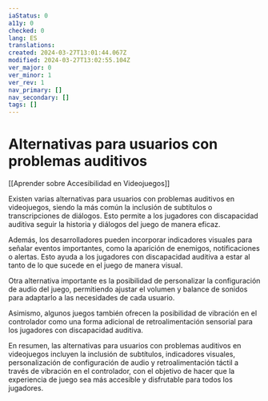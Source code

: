 ```yaml
---
iaStatus: 0
a11y: 0
checked: 0
lang: ES
translations: 
created: 2024-03-27T13:01:44.067Z
modified: 2024-03-27T13:02:55.104Z
ver_major: 0
ver_minor: 1
ver_rev: 1
nav_primary: []
nav_secondary: []
tags: []
---
```

# Alternativas para usuarios con problemas auditivos

[[Aprender sobre Accesibilidad en Videojuegos]]

Existen varias alternativas para usuarios con problemas auditivos en videojuegos, siendo la más común la inclusión de subtítulos o transcripciones de diálogos. Esto permite a los jugadores con discapacidad auditiva seguir la historia y diálogos del juego de manera eficaz.

Además, los desarrolladores pueden incorporar indicadores visuales para señalar eventos importantes, como la aparición de enemigos, notificaciones o alertas. Esto ayuda a los jugadores con discapacidad auditiva a estar al tanto de lo que sucede en el juego de manera visual.

Otra alternativa importante es la posibilidad de personalizar la configuración de audio del juego, permitiendo ajustar el volumen y balance de sonidos para adaptarlo a las necesidades de cada usuario.

Asimismo, algunos juegos también ofrecen la posibilidad de vibración en el controlador como una forma adicional de retroalimentación sensorial para los jugadores con discapacidad auditiva.

En resumen, las alternativas para usuarios con problemas auditivos en videojuegos incluyen la inclusión de subtítulos, indicadores visuales, personalización de configuración de audio y retroalimentación táctil a través de vibración en el controlador, con el objetivo de hacer que la experiencia de juego sea más accesible y disfrutable para todos los jugadores.